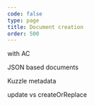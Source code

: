 ```yaml
---
code: false
type: page
title: Document creation
order: 500
---
```


with AC

JSON based documents

Kuzzle metadata

update vs createOrReplace